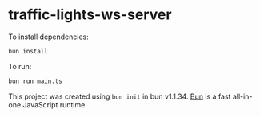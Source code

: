 # traffic-lights-ws-server

To install dependencies:

```bash
bun install
```

To run:

```bash
bun run main.ts
```

This project was created using `bun init` in bun v1.1.34. [Bun](https://bun.sh) is a fast all-in-one JavaScript runtime.
